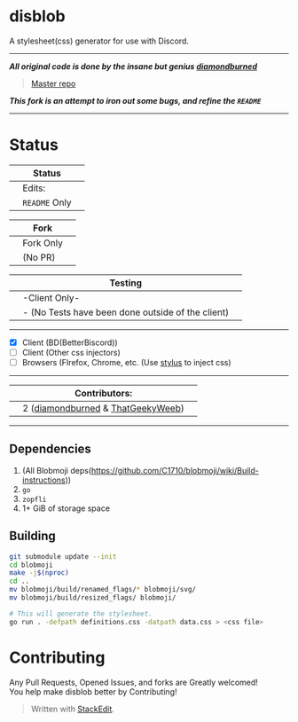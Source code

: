 # disblob
A stylesheet(css) generator for use with Discord.
***
***All original code is done by the insane but genius [diamondburned](https://github.com/diamondburned/)***
> [Master repo](https://github.com/diamondburned/disblob)

***This fork is an attempt to iron out some bugs, and refine the `README`***
***
# Status
|   |Status |	|
|--|--|--|
|   |Edits: |	|
|  | `README` Only |  |

|   |Fork|  |
|--|--|--|
|  | Fork Only |  |
|  |  (No PR)  |  |

|  | Testing |  |
|--|--|--|
|  | 		-Client Only-		 |  |
|  |-  (No Tests have been done outside of the client)  |  
***
 - [x] Client (BD(BetterBiscord))
 - [ ] Client (Other css injectors)
 - [ ] Browsers (FIrefox, Chrome, etc. (Use [stylus](https://github.com/openstyles/stylus) to inject css)
***
|  | Contributors:|  |
|--|--|--|
|  | 		2 ([diamondburned](https://github.com/diamondburned/) & [ThatGeekyWeeb](https://github.com/ThatGeekyWeeb))

***
## Dependencies
  1. (All Blobmoji deps(https://github.com/C1710/blobmoji/wiki/Build-instructions))
  2. `go`
  3. `zopfli`
  4. 1+ GiB of storage space
 
## Building

```sh
git submodule update --init
cd blobmoji
make -j$(nproc)
cd ..
mv blobmoji/build/renamed_flags/* blobmoji/svg/
mv blobmoji/build/resized_flags/ blobmoji/

# This will generate the stylesheet.
go run . -defpath definitions.css -datpath data.css > <css file>
```

# Contributing
Any Pull Requests, Opened Issues, and forks are  Greatly welcomed!\
You help make disblob better by Contributing!

> Written with [StackEdit](https://stackedit.io/).
<!--stackedit_data:
eyJoaXN0b3J5IjpbMTk2NTIwMTUyOV19
-->